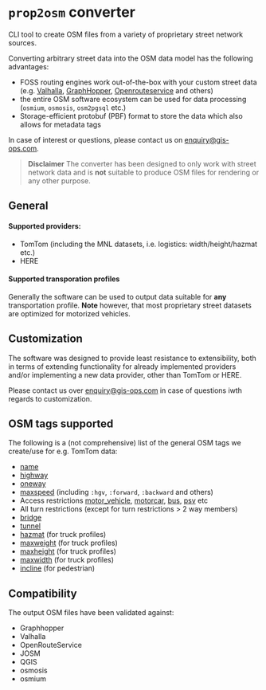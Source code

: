 # `prop2osm` converter

CLI tool to create OSM files from a variety of proprietary street network sources.

Converting arbitrary street data into the OSM data model has the following advantages:

- FOSS routing engines work out-of-the-box with your custom street data (e.g. [Valhalla](https://github.com/valhalla/valhalla), [GraphHopper](https://github.com/graphhopper/graphhopper/), [Openrouteservice](https://github.com/GIScience/openrouteservice) and others)
- the entire OSM software ecosystem can be used for data processing (`osmium`, `osmosis`, `osm2pgsql` etc.)
- Storage-efficient protobuf (PBF) format to store the data which also allows for metadata tags

In case of interest or questions, please contact us on enquiry@gis-ops.com.

> **Disclaimer**
The converter has been designed to only work with street network data and is **not** suitable to produce OSM files for rendering or any other purpose.

## General

#### Supported providers:

- TomTom (including the MNL datasets, i.e. logistics: width/height/hazmat etc.)
- HERE

#### Supported transporation profiles

Generally the software can be used to output data suitable for **any** transportation profile. **Note** however, that most proprietary street datasets are optimized for motorized vehicles.

## Customization

The software was designed to provide least resistance to extensibility, both in terms of extending functionality for already implemented providers and/or implementing a new data provider, other than TomTom or HERE.

Please contact us over enquiry@gis-ops.com in case of questions iwth regards to customization.

## OSM tags supported

The following is a (not comprehensive) list of the general OSM tags we create/use for e.g. TomTom data:

- [name](https://wiki.openstreetmap.org/wiki/Key:name)
- [highway](https://wiki.openstreetmap.org/wiki/Key:highway)
- [oneway](https://wiki.openstreetmap.org/wiki/Key:oneway)
- [maxspeed](https://wiki.openstreetmap.org/wiki/Key:maxspeed) (including `:hgv`, `:forward`, `:backward` and others)
- Access restrictions [motor_vehicle](https://wiki.openstreetmap.org/wiki/Key:motor_vehicle), [motorcar](https://wiki.openstreetmap.org/wiki/Key:motorcar), [bus](https://wiki.openstreetmap.org/wiki/Key:bus), [psv](https://wiki.openstreetmap.org/wiki/Key:psv) etc
- All turn restrictions (except for turn restrictions > 2 way members)
- [bridge](https://wiki.openstreetmap.org/wiki/Key:bridge)
- [tunnel](https://wiki.openstreetmap.org/wiki/Key:tunnel)
- [hazmat](https://wiki.openstreetmap.org/wiki/Key:hazmat) (for truck profiles)
- [maxweight](https://wiki.openstreetmap.org/wiki/Key:maxweight) (for truck profiles)
- [maxheight](https://wiki.openstreetmap.org/wiki/Key:maxheight) (for truck profiles)
- [maxwidth](https://wiki.openstreetmap.org/wiki/Key:maxwidth) (for truck profiles)
- [incline](https://wiki.openstreetmap.org/wiki/Key:incline) (for pedestrian)

## Compatibility

The output OSM files have been validated against:

- Graphhopper
- Valhalla
- OpenRouteService
- JOSM
- QGIS
- osmosis
- osmium
